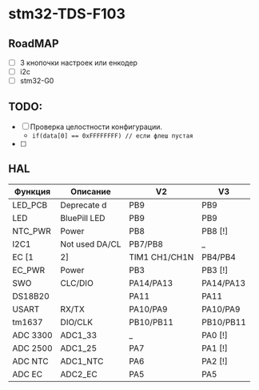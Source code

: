 # stm32-TDS-F103

## RoadMAP
- [ ] 3 кнопочки настроек или енкодер
- [ ] i2c
- [ ] stm32-G0

## TODO:
- [ ] Проверка целостности конфигурации.
  - `if(data[0] == 0xFFFFFFFF) // если флеш пустая`
- [ ]

## HAL
| Функция     | Описание       |     V2    |     V3    |
| ----------- | -------------- | --------- | --------- |
| LED_PCB     | Deprecate  d   | PB9       | PB9       |
| LED         | BluePill LED   | PB9       | PB9       |
| NTC_PWR     | Power          | PB8       | PB8 [!]   |
| I2C1        | Not used DA/CL | PB7/PB8   | _         |
| EC [1|2]    | TIM1 CH1/CH1N  | PB4/PB4   | PA8/PB13  |
| EC_PWR      | Power          | PB3       | PB3 [!]   |
| SWO         | CLC/DIO        | PA14/PA13 | PA14/PA13 |
| DS18B20     |                | PA11      | PA11      |
| USART       | RX/TX          | PA10/PA9  | PA10/PA9  |
| tm1637      | DIO/CLK        | PB10/PB11 | PB10/PB11 |
| ADC 3300    | ADC1_33        | _         | PA0 [!]   |
| ADC 2500    | ADC1_25        | PA7       | PA1 [!]   |
| ADC NTC     | ADC1_NTC       | PA6       | PA2 [!]   |
| ADC EC      | ADC2_EC        | PA5       | PA5       |
